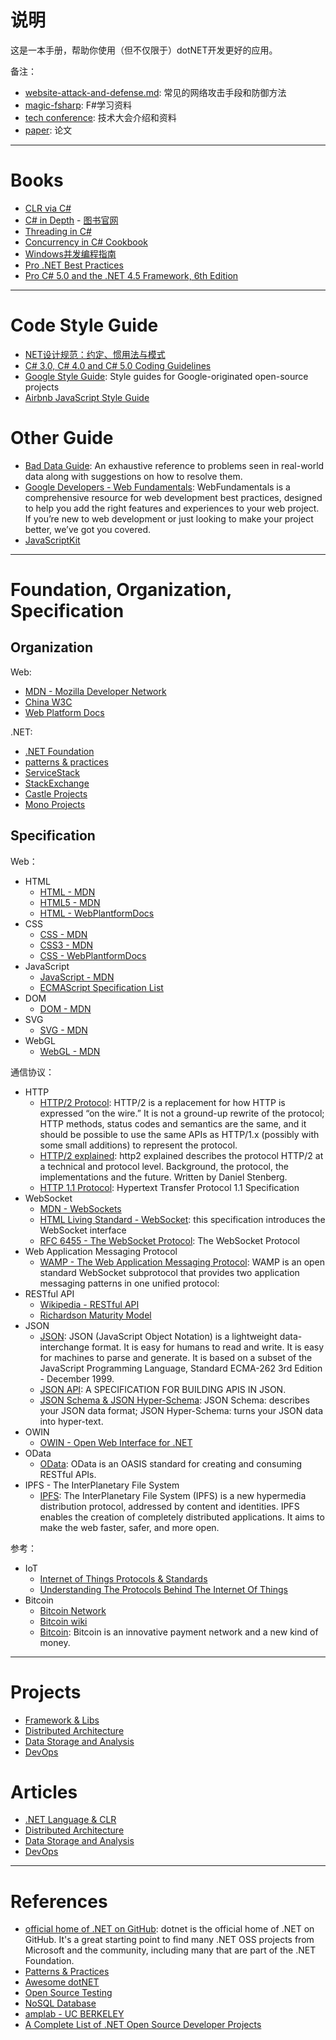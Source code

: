 # 说明

这是一本手册，帮助你使用（但不仅限于）dotNET开发更好的应用。

备注：

- [website-attack-and-defense.md](./website-attack-and-defense.md): 常见的网络攻击手段和防御方法
- [magic-fsharp](./magic-fsharp.md): F#学习资料
- [tech conference](./tech-conference.md): 技术大会介绍和资料
- [paper](./papers.md): 论文

-------------------------------------------------------------------------------

# Books

- [CLR via C#](http://book.douban.com/subject/4924165/)
- [C# in Depth](http://book.douban.com/subject/3133747/) - [图书官网](http://csharpindepth.com/)
- [Threading in C#](http://www.albahari.com/threading/)
- [Concurrency in C# Cookbook](http://book.douban.com/subject/25899958/)
- [Windows并发编程指南](http://book.douban.com/subject/4214617/)
- [Pro .NET Best Practices](http://www.amazon.com/NET-Best-Practices-Experts-Voice/dp/1430240237/ref=sr_1_1)
- [Pro C# 5.0 and the .NET 4.5 Framework, 6th Edition](http://www.amazon.com/Pro-NET-Framework-Experts-Voice/dp/1430242337/ref=sr_1_1)

-------------------------------------------------------------------------------

# Code Style Guide

- [NET设计规范：约定、惯用法与模式](http://book.douban.com/subject/4231292/)
- [C# 3.0, C# 4.0 and C# 5.0 Coding Guidelines](http://csharpguidelines.codeplex.com/)
- [Google Style Guide](https://github.com/google/styleguide):  Style guides for Google-originated open-source projects
- [Airbnb JavaScript Style Guide](https://github.com/airbnb/javascript)

# Other Guide

- [Bad Data Guide](https://github.com/Quartz/bad-data-guide): An exhaustive reference to problems seen in real-world data along with suggestions on how to resolve them.
- [Google Developers - Web Fundamentals](https://developers.google.com/web/fundamentals/): WebFundamentals is a comprehensive resource for web development best practices, designed to help you add the right features and experiences to your web project. If you’re new to web development or just looking to make your project better, we’ve got you covered.
- [JavaScriptKit](http://www.javascriptkit.com)

-------------------------------------------------------------------------------

# Foundation, Organization, Specification

## Organization

Web:

- [MDN - Mozilla Developer Network](https://developer.mozilla.org/en-US/)
- [China W3C](http://www.chinaw3c.org)
- [Web Platform Docs](https://docs.webplatform.org/wiki/Main_Page)

.NET:

- [.NET Foundation](http://www.dotnetfoundation.org)
- [patterns & practices](https://msdn.microsoft.com/en-us/library/ff921345.aspx)
- [ServiceStack](https://servicestack.net/)
- [StackExchange](https://github.com/StackExchange)
- [Castle Projects](http://www.castleproject.org)
- [Mono Projects](https://github.com/mono)

## Specification

Web：

- HTML
    - [HTML - MDN](https://developer.mozilla.org/en-US/docs/Web/HTML)
    - [HTML5 - MDN](https://developer.mozilla.org/en-US/docs/Web/Guide/HTML/HTML5)
    - [HTML - WebPlantformDocs](https://docs.webplatform.org/wiki/html) 
- CSS
    - [CSS - MDN](https://developer.mozilla.org/en-US/docs/Web/CSS)
    - [CSS3 - MDN](https://developer.mozilla.org/en-US/docs/Web/CSS/CSS3)
    - [CSS - WebPlantformDocs](https://docs.webplatform.org/wiki/css)
- JavaScript
    - [JavaScript - MDN](https://developer.mozilla.org/zh-CN/docs/Web/JavaScript)
    - [ECMAScript Specification List](https://developer.mozilla.org/zh-CN/docs/Web/JavaScript/Language_Resources)
- DOM
    - [DOM - MDN](https://developer.mozilla.org/en-US/docs/Web/API/Document_Object_Model)
- SVG
    - [SVG - MDN](https://developer.mozilla.org/en-US/docs/Web/SVG)
- WebGL
    - [WebGL - MDN](https://developer.mozilla.org/en-US/docs/Web/API/WebGL_API)

通信协议：

- HTTP
    - [HTTP/2 Protocol](http://http2.github.io/): HTTP/2 is a replacement for how HTTP is expressed “on the wire.” It is not a ground-up rewrite of the protocol; HTTP methods, status codes and semantics are the same, and it should be possible to use the same APIs as HTTP/1.x (possibly with some small additions) to represent the protocol.
    - [HTTP/2 explained](http://http2-explained.readthedocs.org/en/latest/index.html): http2 explained describes the protocol HTTP/2 at a technical and protocol level. Background, the protocol, the implementations and the future. Written by Daniel Stenberg.
    - [HTTP 1.1 Protocol](http://www.w3.org/Protocols/): Hypertext Transfer Protocol 1.1 Specification
- WebSocket
    - [MDN - WebSockets](https://developer.mozilla.org/zh-CN/docs/WebSockets)
    - [HTML Living Standard - WebSocket](https://html.spec.whatwg.org/multipage/comms.html#network): this specification introduces the WebSocket interface
    - [RFC 6455 - The WebSocket Protocol](http://tools.ietf.org/html/rfc6455): The WebSocket Protocol
- Web Application Messaging Protocol
    - [WAMP - The Web Application Messaging Protocol](http://wamp-proto.org): WAMP is an open standard WebSocket subprotocol that provides two application messaging patterns in one unified protocol:
- RESTful API
    - [Wikipedia - RESTful API](https://en.wikipedia.org/wiki/Representational_state_transfer)
    - [Richardson Maturity Model](http://martinfowler.com/articles/richardsonMaturityModel.html)
- JSON
    - [JSON](http://json.org): JSON (JavaScript Object Notation) is a lightweight data-interchange format. It is easy for humans to read and write. It is easy for machines to parse and generate. It is based on a subset of the JavaScript Programming Language, Standard ECMA-262 3rd Edition - December 1999.
    - [JSON API](http://jsonapi.org/): A SPECIFICATION FOR BUILDING APIS IN JSON.
    - [JSON Schema & JSON Hyper-Schema](http://json-schema.org): JSON Schema: describes your JSON data format; JSON Hyper-Schema: turns your JSON data into hyper-text.
- OWIN
    - [OWIN - Open Web Interface for .NET](http://owin.org/)
- OData
    - [OData](http://www.odata.org/): OData is an OASIS standard for creating and consuming RESTful APIs.
- IPFS - The InterPlanetary File System
    - [IPFS](http://ipfs.io): The InterPlanetary File System (IPFS) is a new hypermedia distribution protocol, addressed by content and identities. IPFS enables the creation of completely distributed applications. It aims to make the web faster, safer, and more open.

参考：

- IoT
    - [Internet of Things Protocols & Standards](http://postscapes.com/internet-of-things-protocols)
    - [Understanding The Protocols Behind The Internet Of Things](http://electronicdesign.com/iot/understanding-protocols-behind-internet-things)
- Bitcoin
    - [Bitcoin Network](https://en.wikipedia.org/wiki/Bitcoin_network)
    - [Bitcoin wiki](https://en.bitcoin.it/wiki/Main_Page)
    - [Bitcoin](https://bitcoin.org/en/): Bitcoin is an innovative payment network and a new kind of money.

-------------------------------------------------------------------------------

# Projects

- [Framework & Libs](./projects-part-1.md)
- [Distributed Architecture](./projects-part-2.md)
- [Data Storage and Analysis](./projects-part-3.md)
- [DevOps](./projects-part-4.md)

# Articles

- [.NET Language & CLR](./articles-part-1.md)
- [Distributed Architecture](./articles-part-2.md)
- [Data Storage and Analysis](./articles-part-3.md)
- [DevOps](./articles-part-4.md)

-------------------------------------------------------------------------------

# References

- [official home of .NET on GitHub](https://github.com/microsoft/dotnet): dotnet is the official home of .NET on GitHub. It's a great starting point to find many .NET OSS projects from Microsoft and the community, including many that are part of the .NET Foundation.
- [Patterns & Practices](https://msdn.microsoft.com/en-us/library/ff921345.aspx)
- [Awesome dotNET](https://github.com/quozd/awesome-dotnet)
- [Open Source Testing](http://www.opensourcetesting.org/)
- [NoSQL Database](http://nosql-database.org/)
- [amplab - UC BERKELEY](https://amplab.cs.berkeley.edu/)
- [A Complete List of .NET Open Source Developer Projects](http://scottge.net/2015/07/08/a-complete-list-of-net-open-source-developer-projects/)